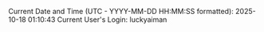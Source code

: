Current Date and Time (UTC - YYYY-MM-DD HH:MM:SS formatted): 2025-10-18 01:10:43
Current User's Login: luckyaiman
